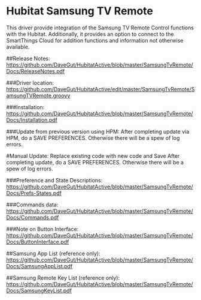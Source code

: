 # Hubitat Samsung TV Remote
This driver provide integration of the Samsung TV Remote Control functions with the Hubitat.  Additionally, it provides an option to connect to the SmartThings Cloud for addition functions and information not otherwise available. 

##Release Notes: 
https://github.com/DaveGut/HubitatActive/blob/master/SamsungTvRemote/Docs/ReleaseNotes.pdf

###Driver location:
https://github.com/DaveGut/HubitatActive/edit/master/SamsungTvRemote/SamsungTVRemote.groovy

###Installation:  
https://github.com/DaveGut/HubitatActive/blob/master/SamsungTvRemote/Docs/Installation.pdf

###Update from previous version using HPM:
After completing update via HPM, do a SAVE PREFERENCES.  Otherwise there will be a spew of log errors.

#Manual Update:
Replace existing code with new code and Save
After completing update, do a SAVE PREFERENCES.  Otherwise there will be a spew of log errors.


###Preference and State Descriptions: 
https://github.com/DaveGut/HubitatActive/blob/master/SamsungTvRemote/Docs/Prefs-States.pdf

###Commands data: 
https://github.com/DaveGut/HubitatActive/blob/master/SamsungTvRemote/Docs/Commands.pdf

###Note on Button Interface: https://github.com/DaveGut/HubitatActive/blob/master/SamsungTvRemote/Docs/ButtonInterface.pdf

##Samsung App List (reference only): https://github.com/DaveGut/HubitatActive/blob/master/SamsungTvRemote/Docs/SamsungAppList.pdf

##Samsung Remote Key List (reference only): https://github.com/DaveGut/HubitatActive/blob/master/SamsungTvRemote/Docs/SamsungKeyList.pdf
